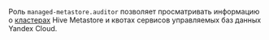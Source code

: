Роль `managed-metastore.auditor` позволяет просматривать информацию о [кластерах](../../data-proc/concepts/metastore.md) Hive Metastore и квотах сервисов управляемых баз данных Yandex Cloud.
